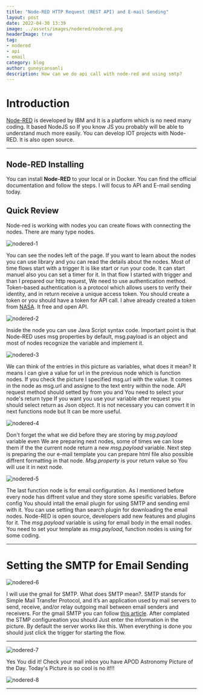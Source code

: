 ```yaml
---
title: "Node-RED HTTP Request (REST API) and E-mail Sending"
layout: post
date: 2022-04-30 13:39
image: ../assets/images/nodered/nodered.png
headerImage: true
tag:
- nodered
- api
- email
category: blog
author: guneycansanli
description: How can we do api call with node-red and using smtp?
---
```


# Introduction

[Node-RED][1] is developed by IBM and It is a platform which is no need many coding. It based NodeJS so If you know JS you probably will be able to understand much more easily. You can develop IOT projects with Node-RED. It is also open source.

---

## Node-RED Installing

You can install **Node-RED** to your local or in Docker. You can find the official documentation and follow the steps. I will focus to API and E-mail sending today.

## Quick Review

Node-red is working with nodes you can create flows with connecting the nodes. There are many type nodes. 

![nodered-1][2]

You can see the nodes left of the page. If you want to learn about the nodes you can use library and you can read the details about the nodes. Most of time flows start with a trigger It is like start or run your code. It can start manuel also you can set a timer for it. In that flow I started with trigger and than I prepared our http request, We need to use authentication method. Token-based authentication is a protocol which allows users to verify their identity, and in return receive a unique access token. You should create a token or you should have a token for API call. I ahve already created a token from [NASA][3]. It free and open API.

![nodered-2][4]

Inside the node you can use Java Script syntax code. Important point is that Node-RED uses msg properties by default, msg.payload is an object and most of nodes recognize the variable and implement it.

![nodered-3][5]

We can think of the entries in this picture as variables, what does it mean? It means I can give a value for url in 
the previous node which is function nodes. If you check the picture I specified msg.url with the value. It comes in the node as msg.url and assigne to the text entry within the node. API request method should setted by from you and You need to select your node's return type If you want you use your variable after request you should select return as Json object. It is not necessary you can convert it in next functions node but It can be more useful.

![nodered-4][6]

Don't forget the what we did before they are storing by *msg.payload* variable even We are preparing next nodes, some of times 
we can lose them if the the current node return a new *msg.payload* variable. Next step is preparing the our e-mail template you can prepare html file also possible diffrent formatting in that node. *Msg.property* is your return value so You will use it in next node.

![nodered-5][7]

The last function node is for email configuration. As I mentioned before every node has diffrent value and they store some spesific variables. Before config You should intall the email plugin for using SMTP and sending emil with it. You can use setting than search plugin for downloading the email nodes. Node-RED is open source, developers add new features and plugins for it. The *msg.payload* variable is using for email body in the email nodes. You need to set your template as *msg.payload*, function nodes is using for some coding.

---

# Setting the SMTP for Email Sending

![nodered-6][8]

I will use the gmail for SMTP. What does SMTP mean?. SMTP stands for Simple Mail Transfer Protocol, and it’s an application used by mail servers to send, receive, and/or relay outgoing mail between email senders and receivers. For the gmail SMTP you can follow [this article][9]. After complated the STMP configureation you should Just enter the information in the picture. By default the server works like this. When everything is done you should just click the trigger for starting the flow.

---

![nodered-7][10]

Yes You did it! Check your mail inbox you have APOD Astronomy Picture of the Day. Today's Picture is so cool is no it!!!

![nodered-8][11]

---

[1]: https://nodered.org/
[2]: ../assets/images/nodered/nodered-1.PNG
[3]: https://api.nasa.gov/
[4]: ../assets/images/nodered/nodered-2.PNG
[5]: ../assets/images/nodered/nodered-3.PNG
[6]: ../assets/images/nodered/nodered-4.PNG
[7]: ../assets/images/nodered/nodered-5.PNG
[8]: ../assets/images/nodered/nodered-6.PNG
[9]: https://kinsta.com/blog/gmail-smtp-server/
[10]: ../assets/images/nodered/nodered-7.PNG
[11]: ../assets/images/nodered/nodered-7.jpg

